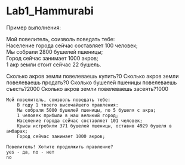 # Lab1_Hammurabi

Пример выполнения:

Мой повелитель, соизволь поведать тебе:<br>
    Население города сейчас составляет 100 человек;<br>
    Мы собрали 2800 бушелей пшеницы;<br>
    Город сейчас занимает 1000 акров;<br>
    1 акр земли стоит сейчас 22 бушель.<br>


Сколько акров земли повелеваешь купить?0
Сколько акров земли повелеваешь продать?0
Сколько бушелей пшеницы повелеваешь съесть?2000
Сколько акров земли повелеваешь засеять?1000


~~~~~~~~~~~~~~~~~~~~1~~~~~~~~~~~~~~~~~~~~
Мой повелитель, соизволь поведать тебе:
    В году 1 твоего высочайшего правления:
    Мы собрали 5000 бушелей пшеницы, по 5 бушеля с акра;
    1 человек прибыли в наш великий город;
    Население города сейчас составляет 101 человек;
    Крысы истребили 371 бушелей пшеницы, оставив 4929 бушеля в амбарах;
    Город сейчас занимает 1000 акров;

Повелитель! Хотите продолжить правление?
yes - да, no - нет
no
